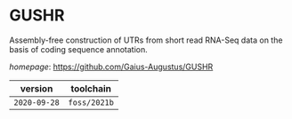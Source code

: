 # GUSHR

Assembly-free construction of UTRs from short read RNA-Seq data on the basis of coding sequence annotation.

*homepage*: <https://github.com/Gaius-Augustus/GUSHR>

version | toolchain
--------|----------
``2020-09-28`` | ``foss/2021b``
